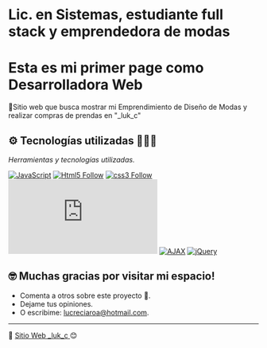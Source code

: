 # Lic. en Sistemas, estudiante full stack y emprendedora de modas
# Esta es mi primer page como Desarrolladora Web

 📢Sitio web que busca mostrar mi Emprendimiento de Diseño de Modas y realizar compras de prendas en "_luk_c"

## ⚙️ Tecnologías utilizadas 🚀🚀🚀

_Herramientas y tecnologías utilizadas._

[![JavaScript](https://img.shields.io/badge/JavaScript-F7DF1E?style=for-the-badge&logo=javascript&logoColor=white&labelColor=101010)](#)
[![Html5 Follow](https://img.shields.io/badge/HTML5-E34F26?style=for-the-badge&logo=html5&logoColor=white&labelColor=101010)](#)
[![css3 Follow](https://img.shields.io/badge/CSS3-1572B6?style=for-the-badge&logo=css3&logoColor=white&labelColor=101010)](#)
[![Bootstrap Follow](https://cdn.jsdelivr.net/npm/bootstrap@5.1.0/dist/css/bootstrap.min.css)](#)
[![AJAX](https://img.shields.io/badge/AJAX-F7DF1E?style=for-the-badge&logo=javascript&logoColor=white&labelColor=101010)](#)
[![jQuery](https://img.shields.io/badge/jQuery-1572B6?style=for-the-badge&logo=jquery&logoColor=white&labelColor=101010)](#)


## 🤓 Muchas gracias por visitar mi espacio! 

* Comenta a otros sobre este proyecto 📢.
* Dejame tus opiniones.
* O escribime: lucreciaroa@hotmail.com.

---
📌 [Sitio Web _luk_c ](https://lroa28.github.io/GitLROA/) 😊


